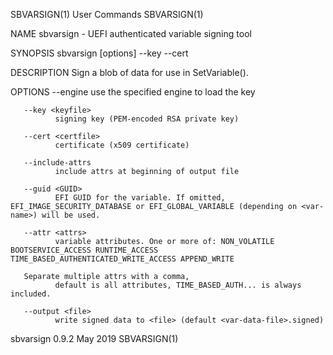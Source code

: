 SBVARSIGN(1)                                                                                    User Commands                                                                                    SBVARSIGN(1)

NAME
       sbvarsign - UEFI authenticated variable signing tool

SYNOPSIS
       sbvarsign [options] --key <keyfile> --cert <certfile> <var-name> <var-data-file>

DESCRIPTION
       Sign a blob of data for use in SetVariable().

OPTIONS
       --engine <eng>
              use the specified engine to load the key

       --key <keyfile>
              signing key (PEM-encoded RSA private key)

       --cert <certfile>
              certificate (x509 certificate)

       --include-attrs
              include attrs at beginning of output file

       --guid <GUID>
              EFI GUID for the variable. If omitted, EFI_IMAGE_SECURITY_DATABASE or EFI_GLOBAL_VARIABLE (depending on <var-name>) will be used.

       --attr <attrs>
              variable attributes. One or more of: NON_VOLATILE BOOTSERVICE_ACCESS RUNTIME_ACCESS TIME_BASED_AUTHENTICATED_WRITE_ACCESS APPEND_WRITE

       Separate multiple attrs with a comma,
              default is all attributes, TIME_BASED_AUTH... is always included.

       --output <file>
              write signed data to <file> (default <var-data-file>.signed)

sbvarsign 0.9.2                                                                                    May 2019                                                                                      SBVARSIGN(1)
